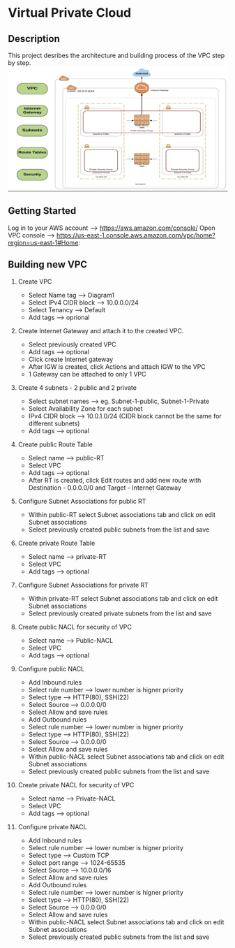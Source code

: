 # Virtual Private Cloud 
 
## Description
 This project desribes the architecture and building process of the VPC  step by step.
![Practive1](VPCAWS.png)

## Getting Started
 Log in to your AWS account --> https://aws.amazon.com/console/
 Open VPC console --> https://us-east-1.console.aws.amazon.com/vpc/home?region=us-east-1#Home:

## Building new VPC
1. Create VPC 
    * Select Name tag --> Diagram1
    * Select IPv4 CIDR block --> 10.0.0.0/24
    * Select Tenancy --> Default
    * Add tags --> oprional
  
2. Create Internet Gateway and attach it to the created VPC.
    * Select previously created VPC
    * Add tags --> optional
    * Click create Internet gateway
    * After IGW is created, click Actions and attach IGW to the VPC
    * 1 Gateway can be attached to only 1 VPC
  
3. Create 4 subnets - 2 public and 2 private
    * Select subnet names --> eg. Subnet-1-public, Subnet-1-Private
    * Select Availability Zone for each subnet
    * IPv4 CIDR block --> 10.0.1.0/24 (CIDR block cannot be the same for different subnets)
    * Add tags --> optional
  
4. Create public Route Table 
    * Select name --> public-RT
    * Select VPC
    * Add tags  --> optional
    * After RT is created, click Edit routes and add new route with Destination - 0.0.0.0/0 and Target - Internet Gateway 

5. Configure Subnet Associations for public RT
    * Within public-RT select Subnet associations tab and click on edit Subnet associations
    * Select previously created public subnets from the list and save

6. Create private Route Table 
    * Select name --> private-RT
    * Select VPC
    * Add tags  --> optional

7. Configure Subnet Associations for private RT
    * Within private-RT select Subnet associations tab and click on edit Subnet associations
    * Select previously created private subnets from the list and save

8. Create public NACL for security of VPC
    * Select name --> Public-NACL
    * Select VPC
    * Add tags --> optional

9. Configure public NACL 
    * Add Inbound rules
    * Select rule number --> lower number is higner priority
    * Select type --> HTTP(80), SSH(22)
    * Select Source --> 0.0.0.0/0
    * Select Allow and save rules
    * Add Outbound rules
    * Select rule number --> lower number is higner priority
    * Select type --> HTTP(80), SSH(22)
    * Select Source --> 0.0.0.0/0
    * Select Allow and save rules
    * Within public-NACL select Subnet associations tab and click on edit Subnet associations
    * Select previously created public subnets from the list and save
  
10. Create private NACL for security of VPC
    * Select name --> Private-NACL
    * Select VPC
    * Add tags --> optional

11. Configure private NACL 
    * Add Inbound rules
    * Select rule number --> lower number is higner priority
    * Select type --> Custom TCP
    * Select port range --> 1024-65535
    * Select Source --> 10.0.0.0/16
    * Select Allow and save rules
    * Add Outbound rules
    * Select rule number --> lower number is higner priority
    * Select type --> HTTP(80), SSH(22)
    * Select Source --> 0.0.0.0/0
    * Select Allow and save rules
    * Within public-NACL select Subnet associations tab and click on edit Subnet associations
    * Select previously created public subnets from the list and save

